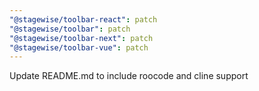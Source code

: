 ```yaml
---
"@stagewise/toolbar-react": patch
"@stagewise/toolbar": patch
"@stagewise/toolbar-next": patch
"@stagewise/toolbar-vue": patch
---
```


Update README.md to include roocode and cline support

